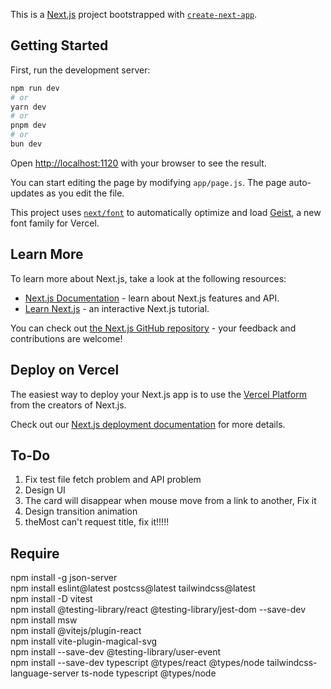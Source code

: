 This is a [Next.js](https://nextjs.org) project bootstrapped with [`create-next-app`](https://github.com/vercel/next.js/tree/canary/packages/create-next-app).

## Getting Started

First, run the development server:

```bash
npm run dev
# or
yarn dev
# or
pnpm dev
# or
bun dev
```

Open [http://localhost:1120](http://localhost:1120) with your browser to see the result.

You can start editing the page by modifying `app/page.js`. The page auto-updates as you edit the file.

This project uses [`next/font`](https://nextjs.org/docs/app/building-your-application/optimizing/fonts) to automatically optimize and load [Geist](https://vercel.com/font), a new font family for Vercel.

## Learn More

To learn more about Next.js, take a look at the following resources:

- [Next.js Documentation](https://nextjs.org/docs) - learn about Next.js features and API.
- [Learn Next.js](https://nextjs.org/learn) - an interactive Next.js tutorial.

You can check out [the Next.js GitHub repository](https://github.com/vercel/next.js) - your feedback and contributions are welcome!

## Deploy on Vercel

The easiest way to deploy your Next.js app is to use the [Vercel Platform](https://vercel.com/new?utm_medium=default-template&filter=next.js&utm_source=create-next-app&utm_campaign=create-next-app-readme) from the creators of Next.js.

Check out our [Next.js deployment documentation](https://nextjs.org/docs/app/building-your-application/deploying) for more details.
## To-Do
1. Fix test file fetch problem and API problem    
2. Design UI
3. The card will disappear when mouse move from a link to another, Fix it  
4. Design transition animation
5. theMost can't request title, fix it!!!!!
## Require
npm install -g json-server  
npm install eslint@latest postcss@latest tailwindcss@latest  
npm install -D vitest  
npm install @testing-library/react @testing-library/jest-dom --save-dev  
npm install msw  
npm install @vitejs/plugin-react  
npm install vite-plugin-magical-svg  
npm install --save-dev @testing-library/user-event  
npm install --save-dev typescript @types/react @types/node tailwindcss-language-server ts-node typescript @types/node
